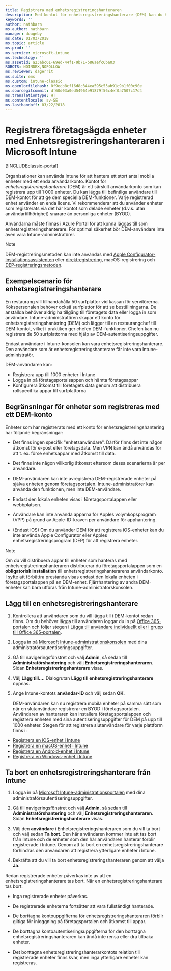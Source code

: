```yaml
---
title: Registrera med enhetsregistreringshanteraren
description: Med kontot för enhetsregistreringshanterare (DEM) kan du hantera ett stort antal delade, företagsägda mobila enheter med ett enda användarkonto.
keywords: ''
author: nathbarn
ms.author: nathbarn
manager: dougeby
ms.date: 01/03/2018
ms.topic: article
ms.prod: ''
ms.service: microsoft-intune
ms.technology: ''
ms.assetid: a23abc61-69ed-44f1-9b71-b86aefc6ba03
ROBOTS: NOINDEX,NOFOLLOW
ms.reviewer: dagerrit
ms.suite: ems
ms.custom: intune-classic
ms.openlocfilehash: 0f9ecb8cf16d8c344ea595c53ab91c9b1f00c90e
ms.sourcegitcommit: df60d03a0ed54964e91879f56c4ef0a7507c17d4
ms.translationtype: HT
ms.contentlocale: sv-SE
ms.lasthandoff: 03/22/2018
---
```

# <a name="enroll-corporate-owned-devices-with-the-device-enrollment-manager-in-microsoft-intune"></a>Registrera företagsägda enheter med Enhetsregistreringshanteraren i Microsoft Intune

[!INCLUDE[classic-portal](../includes/classic-portal.md)]

Organisationer kan använda Intune för att hantera ett stort antal mobila enheter med ett enda användarkonto. Kontot för *enhetsregistreringshanterare* (DEM) är ett särskilt användarkonto som kan registrera upp till 1 000 enheter. Du kan lägga till befintliga användare till DEM-kontot för att ge dem speciella DEM-funktioner. Varje registrerad enhet använder en enda licens. Vi rekommenderar att du använder enheter som registrerats via det här kontot som delade enheter (d.v.s. utan användartillhörighet) snarare än personliga enheter (BYOD).  

Användarna måste finnas i Azure Portal för att kunna läggas till som enhetsregistreringshanterare. För optimal säkerhet bör DEM-användare inte även vara Intune-administratörer.

>[!NOTE]
>DEM-registreringsmetoden kan inte användas med [Apple Configurator-installationsassistenten](ios-setup-assistant-enrollment-in-microsoft-intune.md) eller [direktregistrering](ios-direct-enrollment-in-microsoft-intune.md), macOS-registrering och [DEP-registreringsmetoden](ios-device-enrollment-program-in-microsoft-intune.md).

## <a name="example-of-a-device-enrollment-manager-scenario"></a>Exempelscenario för enhetsregistreringshanterare

En restaurang vill tillhandahålla 50 surfplattor vid kassan för servitörerna. Kökspersonalen behöver också surfplattor för att se beställningarna. De anställda behöver aldrig ha tillgång till företagets data eller logga in som användare. Intune-administratören skapar ett konto för enhetsregistreringshantering (DEM) och lägger till en restaurangchef till DEM-kontot, vilket i praktiken ger chefen DEM-funktioner. Chefen kan nu registrera de 50 surfplattorna med hjälp av DEM-autentiseringsuppgifter.

Endast användare i Intune-konsolen kan vara enhetsregistreringshanterare. Den användare som är enhetsregistreringshanterare får inte vara Intune-administratör.

DEM-användaren kan:

-   Registrera upp till 1000 enheter i Intune
-   Logga in på företagsportalsappen och hämta företagsappar
-   Konfigurera åtkomst till företagets data genom att distribuera rollspecifika appar till surfplattorna

## <a name="limitations-of-devices-that-are-enrolled-with-a-dem-account"></a>Begränsningar för enheter som registreras med ett DEM-konto

Enheter som har registrerats med ett konto för enhetsregistreringshantering har följande begränsningar:

  - Det finns ingen specifik "enhetsanvändare". Därför finns det inte någon åtkomst för e-post eller företagsdata. Men VPN kan ändå användas för att t. ex. förse enhetsappar med åtkomst till data.

  - Det finns inte någon villkorlig åtkomst eftersom dessa scenarierna är per användare.

  - DEM-användaren kan inte avregistrera DEM-registrerade enheter på själva enheten genom företagsportalen. Intune-administratörer kan använda den funktionen, men inte DEM-användare.

  - Endast den lokala enheten visas i företagsportalappen eller webbplatsen.

  - Användare kan inte använda apparna för Apples volymköpsprogram (VPP) på grund av Apple-ID-kraven per användare för apphantering.

  - (Endast iOS) Om du använder DEM för att registrera iOS-enheter kan du inte använda Apple Configurator eller Apples enhetsregistreringsprogram (DEP) för att registrera enheter.

> [!NOTE]
> Om du vill distribuera appar till enheter som hanteras med enhetsregistreringshanteraren distribuerar du företagsportalappen som en **obligatorisk installation** till enhetsregistreringshanterarens användarkonto.
> I syfte att förbättra prestanda visas endast den lokala enheten i företagsportalappen på en DEM-enhet. Fjärrhantering av andra DEM-enheter kan bara utföras från Intune-administratörskonsolen.


## <a name="add-a-device-enrollment-manager"></a>Lägg till en enhetsregistreringshanterare

1.  Kontrollera att användaren som du vill lägga till i DEM-kontot redan finns. Om du behöver lägga till användaren loggar du in på [Office 365-portalen](https://go.microsoft.com/fwlink/p/?LinkId=698854) och följer stegen i [Lägga till användare individuellt eller i grupp till Office 365-portalen](https://support.office.com/article/Add-users-individually-or-in-bulk-to-Office-365-Admin-Help-1970f7d6-03b5-442f-b385-5880b9c256ec).

2.  Logga in på [Microsoft Intune-administrationskonsolen](https://manage.microsoft.com) med dina administratörsautentiseringsuppgifter.

3.  Gå till navigeringsfönstret och välj **Admin**, så sedan till **Administratörshantering** och välj **Enhetsregistreringshanteraren**. Sidan **Enhetsregistreringshanterare** visas.

4.  Välj **Lägg till...**. Dialogrutan **Lägg till enhetsregistreringshanterare** öppnas.

5.  Ange Intune-kontots **användar-ID** och välj sedan **OK**.

    DEM-användaren kan nu registrera mobila enheter på samma sätt som när en slutanvändare registrerar en BYOD i företagsportalen. Användaren av hanteraren kan installera företagsportalappen och registrera enheten med sina autentiseringsuppgifter för DEM på upp till 1000 enheter. Stegen för att registrera slutanvändare för varje plattform finns i:

  - [Registrera en iOS-enhet i Intune](https://docs.microsoft.com/intune-user-help/enroll-your-device-in-intune-ios)
  - [Registrera en macOS-enhet i Intune](https://docs.microsoft.com/intune-user-help/enroll-your-device-in-intune-macos)
  - [Registrera en Android-enhet i Intune](https://docs.microsoft.com/intune-user-help/enroll-your-device-in-intune-android)
  - [Registrera en Windows-enhet i Intune](https://docs.microsoft.com/intune-user-help/enroll-your-device-in-intune-windows)

## <a name="delete-a-device-enrollment-manager-from-intune"></a>Ta bort en enhetsregistreringshanterare från Intune

1.  Logga in på [Microsoft Intune-administrationsportalen](https://manage.microsoft.com) med dina administratörsautentiseringsuppgifter.

2.  Gå till navigeringsfönstret och välj **Admin**, så sedan till **Administratörshantering** och välj **Enhetsregistreringshanteraren**. Sidan **Enhetsregistreringshanterare** visas.

3.  Välj den **användare** i Enhetsregistreringshanteraren som du vill ta bort och välj sedan **Ta bort**. Den här användaren kommer inte att tas bort från Intune och de enheter som den här användaren hanterar förblir registrerade i Intune. Genom att ta bort en enhetsregistreringshanterare förhindras den användaren att registrera ytterligare enheter i Intune.

4.  Bekräfta att du vill ta bort enhetsregistreringshanteraren genom att välja **Ja**.

Redan registrerade enheter påverkas inte av att en enhetsregistreringshanterare tas bort. När en enhetsregistreringshanterare tas bort:

-   Inga registrerade enheter påverkas.

-   De registrerade enheterna fortsätter att vara fullständigt hanterade.

-   De borttagna kontouppgifterna för enhetsregistreringshanteraren förblir giltiga för inloggning på företagsportalen och åtkomst till appar.

-   De borttagna kontoautentiseringsuppgifterna för den borttagna enhetsregistreringshanteraren kan ändå inte rensa eller dra tillbaka enheter.

-   Det borttagna enhetsregistreringshanterarkontots relation till registrerade enheter finns kvar, men inga ytterligare enheter kan registreras.

